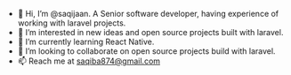 - 👋 Hi, I’m @saqijaan. A Senior software developer, having experience of working with laravel projects. 
- 👀 I’m interested in new ideas and open source projects built with laravel.
- 🌱 I’m currently learning React Native. 
- 💞️ I’m looking to collaborate on open source projects build with laravel.
- 📫 Reach me at saqiba874@gmail.com

<!---
saqijaan/saqijaan is a ✨ special ✨ repository because its `README.md` (this file) appears on your GitHub profile.
You can click the Preview link to take a look at your changes.
--->
